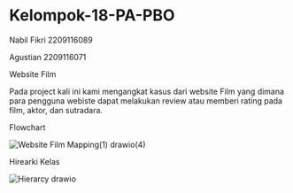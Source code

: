 # Kelompok-18-PA-PBO


Nabil Fikri 2209116089

Agustian 2209116071


Website Film


Pada project kali ini kami mengangkat kasus dari website Film yang dimana para pengguna webiste dapat melakukan review atau memberi rating pada film, aktor, dan sutradara.


Flowchart

![Website Film Mapping(1) drawio(4)](https://github.com/N4bilFikri/Kelompok-18-PA-PBO/assets/126855271/436146eb-fd4b-4877-b8e7-d01ead1e15ed)


Hirearki Kelas

![Hierarcy drawio](https://github.com/N4bilFikri/Kelompok-18-PA-PBO/assets/126855271/9fb91aef-6345-4d20-9942-66faa68daefc)







